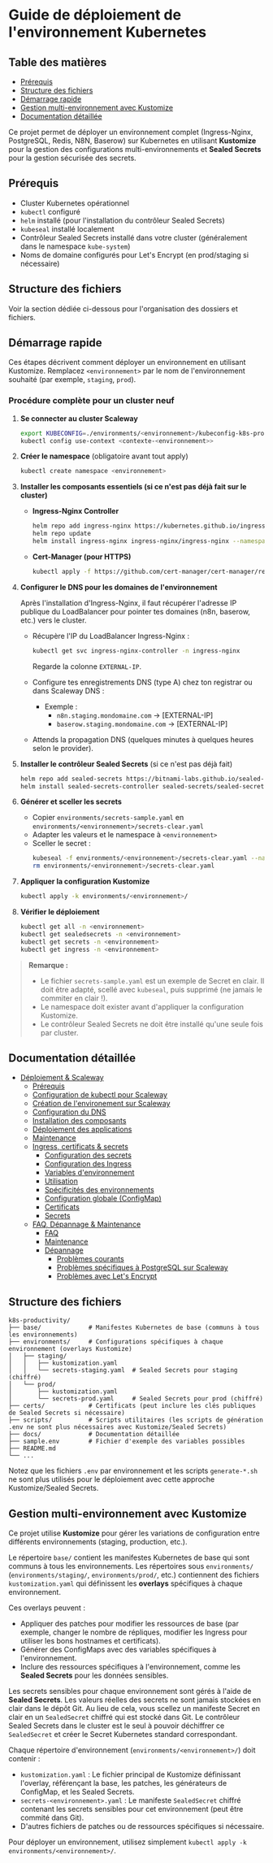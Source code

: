 # Guide de déploiement de l'environnement Kubernetes

## Table des matières
- [Prérequis](#prérequis)
- [Structure des fichiers](#structure-des-fichiers)
- [Démarrage rapide](#démarrage-rapide)
- [Gestion multi-environnement avec Kustomize](#gestion-multi-environnement-avec-kustomize)
- [Documentation détaillée](#documentation-détaillée)

Ce projet permet de déployer un environnement complet (Ingress-Nginx, PostgreSQL, Redis, N8N, Baserow) sur Kubernetes en utilisant **Kustomize** pour la gestion des configurations multi-environnements et **Sealed Secrets** pour la gestion sécurisée des secrets.

## Prérequis

- Cluster Kubernetes opérationnel
- `kubectl` configuré
- `helm` installé (pour l'installation du contrôleur Sealed Secrets)
- `kubeseal` installé localement
- Contrôleur Sealed Secrets installé dans votre cluster (généralement dans le namespace `kube-system`)
- Noms de domaine configurés pour Let's Encrypt (en prod/staging si nécessaire)

## Structure des fichiers

Voir la section dédiée ci-dessous pour l'organisation des dossiers et fichiers.

## Démarrage rapide

Ces étapes décrivent comment déployer un environnement en utilisant Kustomize. Remplacez `<environnement>` par le nom de l'environnement souhaité (par exemple, `staging`, `prod`).

### Procédure complète pour un cluster neuf

1. **Se connecter au cluster Scaleway**
   ```sh
   export KUBECONFIG=./environments/<environnement>/kubeconfig-k8s-productivity-<environnement>.yaml
   kubectl config use-context <contexte-<environnement>>
   ```
2. **Créer le namespace** (obligatoire avant tout apply)
   ```sh
   kubectl create namespace <environnement>
   ```
3. **Installer les composants essentiels (si ce n'est pas déjà fait sur le cluster)**
   
   - **Ingress-Nginx Controller**
     ```sh
     helm repo add ingress-nginx https://kubernetes.github.io/ingress-nginx
     helm repo update
     helm install ingress-nginx ingress-nginx/ingress-nginx --namespace ingress-nginx --create-namespace
     ```
   
   - **Cert-Manager (pour HTTPS)**
     ```sh
     kubectl apply -f https://github.com/cert-manager/cert-manager/releases/download/v1.14.3/cert-manager.yaml
     ```

4. **Configurer le DNS pour les domaines de l'environnement**
   
   Après l'installation d'Ingress-Nginx, il faut récupérer l'adresse IP publique du LoadBalancer pour pointer tes domaines (n8n, baserow, etc.) vers le cluster.
   
   - Récupère l'IP du LoadBalancer Ingress-Nginx :
     ```sh
     kubectl get svc ingress-nginx-controller -n ingress-nginx
     ```
     Regarde la colonne `EXTERNAL-IP`.
   
   - Configure tes enregistrements DNS (type A) chez ton registrar ou dans Scaleway DNS :
     - Exemple :
       - `n8n.staging.mondomaine.com` → [EXTERNAL-IP]
       - `baserow.staging.mondomaine.com` → [EXTERNAL-IP]
   
   - Attends la propagation DNS (quelques minutes à quelques heures selon le provider).

5. **Installer le contrôleur Sealed Secrets** (si ce n'est pas déjà fait)
   ```sh
   helm repo add sealed-secrets https://bitnami-labs.github.io/sealed-secrets
   helm install sealed-secrets-controller sealed-secrets/sealed-secrets --namespace kube-system
   ```
6. **Générer et sceller les secrets**
   - Copier `environments/secrets-sample.yaml` en `environments/<environnement>/secrets-clear.yaml`
   - Adapter les valeurs et le namespace à `<environnement>`
   - Sceller le secret :
     ```sh
     kubeseal -f environments/<environnement>/secrets-clear.yaml --namespace <environnement> -o yaml > environments/<environnement>/secrets-<environnement>.yaml
     rm environments/<environnement>/secrets-clear.yaml
     ```
7. **Appliquer la configuration Kustomize**
   ```sh
   kubectl apply -k environments/<environnement>/
   ```
8. **Vérifier le déploiement**
   ```sh
   kubectl get all -n <environnement>
   kubectl get sealedsecrets -n <environnement>
   kubectl get secrets -n <environnement>
   kubectl get ingress -n <environnement>
   ```

> **Remarque :**
> - Le fichier `secrets-sample.yaml` est un exemple de Secret en clair. Il doit être adapté, scellé avec `kubeseal`, puis supprimé (ne jamais le commiter en clair !).
> - Le namespace doit exister avant d'appliquer la configuration Kustomize.
> - Le contrôleur Sealed Secrets ne doit être installé qu'une seule fois par cluster.

## Documentation détaillée

- [Déploiement & Scaleway](docs/deploiement-scaleway.md)
    - [Prérequis](docs/deploiement-scaleway.md#prérequis)
    - [Configuration de kubectl pour Scaleway](docs/deploiement-scaleway.md#configuration-de-kubectl-pour-scaleway)
    - [Création de l'environement sur Scaleway](docs/deploiement-scaleway.md#création-de-lenvironement-sur-scaleway)
    - [Configuration du DNS](docs/deploiement-scaleway.md#configuration-du-dns)
    - [Installation des composants](docs/deploiement-scaleway.md#installation-des-composants)
    - [Déploiement des applications](docs/deploiement-scaleway.md#déploiement-des-applications)
    - [Maintenance](docs/deploiement-scaleway.md#maintenance)
  - [Ingress, certificats & secrets](docs/ingress-certificats-secrets.md)
    - [Configuration des secrets](docs/ingress-certificats-secrets.md#configuration-des-secrets)
    - [Configuration des Ingress](docs/ingress-certificats-secrets.md#configuration-des-ingress)
    - [Variables d'environnement](docs/ingress-certificats-secrets.md#variables-denvironnement)
    - [Utilisation](docs/ingress-certificats-secrets.md#utilisation)
    - [Spécificités des environnements](docs/ingress-certificats-secrets.md#spécificités-des-environnements)
    - [Configuration globale (ConfigMap)](docs/ingress-certificats-secrets.md#configuration-globale-configmap)
    - [Certificats](docs/ingress-certificats-secrets.md#certificats)
    - [Secrets](docs/ingress-certificats-secrets.md#secrets)
  - [FAQ, Dépannage & Maintenance](docs/faq-depannage-maintenance.md)
    - [FAQ](docs/faq-depannage-maintenance.md#faq)
    - [Maintenance](docs/faq-depannage-maintenance.md#maintenance)
    - [Dépannage](docs/faq-depannage-maintenance.md#dépannage)
      - [Problèmes courants](docs/faq-depannage-maintenance.md#problèmes-courants)
      - [Problèmes spécifiques à PostgreSQL sur Scaleway](docs/faq-depannage-maintenance.md#problèmes-spécifiques-à-postgresql-sur-scaleway)
      - [Problèmes avec Let's Encrypt](docs/faq-depannage-maintenance.md#problèmes-avec-lets-encrypt)
## Structure des fichiers

```
k8s-productivity/
├── base/             # Manifestes Kubernetes de base (communs à tous les environnements)
├── environments/     # Configurations spécifiques à chaque environnement (overlays Kustomize)
│   ├── staging/
│   │   ├── kustomization.yaml
│   │   └── secrets-staging.yaml  # Sealed Secrets pour staging (chiffré)
│   └── prod/
│       ├── kustomization.yaml
│       └── secrets-prod.yaml     # Sealed Secrets pour prod (chiffré)
├── certs/            # Certificats (peut inclure les clés publiques de Sealed Secrets si nécessaire)
├── scripts/          # Scripts utilitaires (les scripts de génération .env ne sont plus nécessaires avec Kustomize/Sealed Secrets)
├── docs/             # Documentation détaillée
├── sample.env        # Fichier d'exemple des variables possibles
├── README.md
└── ...
```

Notez que les fichiers `.env` par environnement et les scripts `generate-*.sh` ne sont plus utilisés pour le déploiement avec cette approche Kustomize/Sealed Secrets.

## Gestion multi-environnement avec Kustomize

Ce projet utilise **Kustomize** pour gérer les variations de configuration entre différents environnements (staging, production, etc.).

Le répertoire `base/` contient les manifestes Kubernetes de base qui sont communs à tous les environnements. Les répertoires sous `environments/` (`environments/staging/`, `environments/prod/`, etc.) contiennent des fichiers `kustomization.yaml` qui définissent les **overlays** spécifiques à chaque environnement.

Ces overlays peuvent :

*   Appliquer des patches pour modifier les ressources de base (par exemple, changer le nombre de répliques, modifier les Ingress pour utiliser les bons hostnames et certificats).
*   Générer des ConfigMaps avec des variables spécifiques à l'environnement.
*   Inclure des ressources spécifiques à l'environnement, comme les **Sealed Secrets** pour les données sensibles.

Les secrets sensibles pour chaque environnement sont gérés à l'aide de **Sealed Secrets**. Les valeurs réelles des secrets ne sont jamais stockées en clair dans le dépôt Git. Au lieu de cela, vous scellez un manifeste Secret en clair en un `SealedSecret` chiffré qui est stocké dans Git. Le contrôleur Sealed Secrets dans le cluster est le seul à pouvoir déchiffrer ce `SealedSecret` et créer le Secret Kubernetes standard correspondant.

Chaque répertoire d'environnement (`environments/<environnement>/`) doit contenir :

*   `kustomization.yaml` : Le fichier principal de Kustomize définissant l'overlay, référençant la base, les patches, les générateurs de ConfigMap, et les Sealed Secrets.
*   `secrets-<environnement>.yaml` : Le manifeste `SealedSecret` chiffré contenant les secrets sensibles pour cet environnement (peut être commité dans Git).
*   D'autres fichiers de patches ou de ressources spécifiques si nécessaire.

Pour déployer un environnement, utilisez simplement `kubectl apply -k environments/<environnement>/`.
